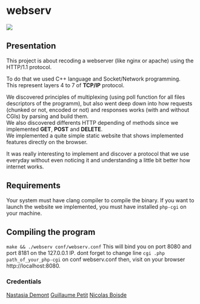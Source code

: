 # webserv

<img src="./gif/webserv.gif">

## Presentation
This project is about recoding a webserver (like nginx or apache) using the HTTP/1.1 protocol.

To do that we used C++ language and Socket/Network programming.\
This represent layers 4 to 7 of **TCP/IP** protocol.

We discovered principles of multiplexing (using poll function for all files descriptors of the programm), but also went deep down into how requests (chunked or not, encoded or not) and responses works (with and without CGIs) by parsing and build them. \
We also discovered differents HTTP depending of methods since we implemented **GET**, **POST** and **DELETE**.\
We implemented a quite simple static website that shows implemented features directly on the browser.

It was really interesting to implement and discover a protocol that we use everyday without even noticing it and understanding a little bit better how internet works.

## Requirements
Your system must have clang compiler to compile the binary.
If you want to launch the website we implemented, you must have installed `php-cgi` on your machine.

## Compiling the program
```make && ./webserv conf/webserv.conf```
This will bind you on port 8080 and port 8181 on the 127.0.0.1 IP.
dont forget to change line ```cgi .php path_of_your_php-cgi``` on conf webserv.conf
then, visit on your browser http://localhost:8080.

### Credentials
[Nastasia Demont](https://github.com/ndemont)
[Guillaume Petit](https://github.com/putguigz)
[Nicolas Boisde](https://github.com/nboisde)
